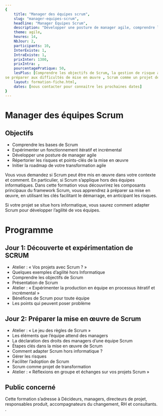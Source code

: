 ```yaml
---
{
	title: "Manager des équipes scrum", 
	slug: "manager-equipes-scrum", 
	headline: "Manager Equipes Scrum",
	description: "Développer une posture de manager agile, comprendre les bases de Scrum et du fonctionnement itératif", 
	theme: agile,
	heures: 14,
	NbJour: 2,
	participants: 10,
	InterExiste: 1,
	IntraExiste: 1,
	prixInter: 1300,
	prixIntra: ,
	pourcentagePratique: 50,
	lesPlus: [Comprendre les objectifs de Scrum, la gestion de risque au cœur du framework pour mieux
se préparer aux difficultés de mise en œuvre , Scrum comme un projet de transformation],
	layout: formation-fiche.html, 
	dates: [nous contacter pour connaitre les prochaines dates]
}
---
```


# Manager des équipes Scrum #
## Objectifs ##
* Comprendre les bases de Scrum
* Expérimenter un fonctionnement itératif et incrémental
* Développer une posture de manager agile
* Répertorier les risques et points-clés de la mise en œuvre
* Initier la roadmap de votre transformation agile

Vous vous demandez si Scrum peut être mis en œuvre dans votre contexte et comment.
En particulier, si Scrum s’applique hors des équipes informatiques.
Dans cette formation vous découvrirez les composants principaux du framework Scrum, vous apprendrez à préparer sa mise en œuvre, en utilisant les clés facilitant le démarrage, en anticipant les risques.

Si votre projet se situe hors informatique, vous saurez comment adapter Scrum pour développer l’agilité de vos équipes.


# Programme #
## Jour 1: Découverte et expérimentation de SCRUM ##
* Atelier : « Vos projets avec Scrum ? »
* Quelques exemples d’agilité hors Informatique
* Comprendre les objectifs de Scrum
* Présentation de Scrum
* Atelier : « Expérimenter la production en équipe en processus itératif et incrémental »
* Bénéfices de Scrum pour toute équipe
* Les points qui peuvent poser problème

## Jour 2: Préparer la mise en œuvre de Scrum ##
* Atelier : « Le jeu des règles de Scrum »
* Les éléments que l’équipe attend des managers
* La déclaration des droits des managers d’une équipe Scrum
* Étapes clés dans la mise en œuvre de Scrum
* Comment adapter Scrum hors informatique ?
* Gérer les risques
* Faciliter l’adoption de Scrum
* Scrum comme projet de transformation
* Atelier : « Réflexions en groupe et échanges sur vos projets Scrum »

## Public concerné ##
Cette formation s’adresse à Décideurs, managers, directeurs de projet, responsables produit,
accompagnateurs du changement, RH et consultants. .

